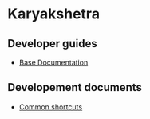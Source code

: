 # Karyakshetra

## Developer guides
- [Base Documentation](Base-documentation)

## Developement documents
- [Common shortcuts](Common-shortcuts)
